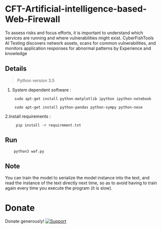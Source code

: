 # CFT-Artificial-intelligence-based-Web-Firewall
To assess risks and focus efforts, it is important to understand which services are running and where vulnerabilities might exist. CyberFishTools AI Testing discovers network assets, scans for common vulnerabilities, and monitors application responses for abnormal patterns by Experience and knowledge

## Details
> Python version 3.5

1. System dependent software :

        sudo apt-get install python-matplotlib ipython ipython-notebook

        sudo apt-get install python-pandas python-sympy python-nose

2.Install requirements :

         pip install -r requirement.txt 
## Run

        python3 waf.py

## Note

You can train the model to serialize the model instance into the text, and read the instance of the text directly next time, so as to avoid having to train again every time you execute the program (it is slow).

# Donate
Donate generously! [![Support](https://www.buymeacoffee.com/assets/img/custom_images/white_img.png)](https://www.buymeacoffee.com/maheshnama098)

